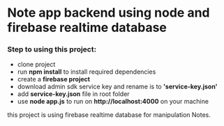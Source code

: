 # **Note app backend using node and firebase realtime database**

### **Step to using this project:**
- clone project
- run **npm install** to install required dependencies
- create a **firebase project**
- download admin sdk service key and rename is to **'service-key.json'**
- add **service-key.json** file in root folder
- use **node app.js** to run on **http://localhost:4000** on your machine

this project is using firebase realtime database for manipulation Notes.
